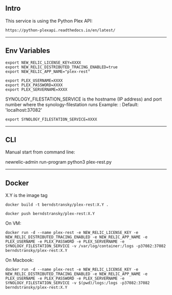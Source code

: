 ## Intro

This service is using the Python Plex API:  

    https://python-plexapi.readthedocs.io/en/latest/

-------------------

## Env Variables

    export NEW_RELIC_LICENSE_KEY=XXXX
    export NEW_RELIC_DISTRIBUTED_TRACING_ENABLED=true
    export NEW_RELIC_APP_NAME="plex-rest"

    export PLEX_USERNAME=XXXX
    export PLEX_PASSWORD=XXXX
    export PLEX_SERVERNAME=XXXX

SYNOLOGY_FILESTATION_SERVICE is the hostname (IP address) and port number where the synology-filestation runs
Example: <host IP>:<Port>
Default: 'localhost:37082'

    export SYNOLOGY_FILESTATION_SERVICE=XXXX

----------------

## CLI

Manual start from command line:

newrelic-admin run-program python3 plex-rest.py

---------------------

## Docker

X.Y is the image tag

    docker build -t berndstransky/plex-rest:X.Y .

    docker push berndstransky/plex-rest:X.Y

On VM:

    docker run -d --name plex-rest -e NEW_RELIC_LICENSE_KEY -e NEW_RELIC_DISTRIBUTED_TRACING_ENABLED -e NEW_RELIC_APP_NAME -e PLEX_USERNAME -e PLEX_PASSWORD -e PLEX_SERVERNAME -e SYNOLOGY_FILESTATION_SERVICE -v /var/log/container:/logs -p37082:37082 berndstransky/plex-rest:X.Y

On Macbook:

    docker run -d --name plex-rest -e NEW_RELIC_LICENSE_KEY -e NEW_RELIC_DISTRIBUTED_TRACING_ENABLED -e NEW_RELIC_APP_NAME -e PLEX_USERNAME -e PLEX_PASSWORD -e PLEX_SERVERNAME -e SYNOLOGY_FILESTATION_SERVICE -v $(pwd)/logs:/logs -p37082:37082 berndstransky/plex-rest:X.Y
